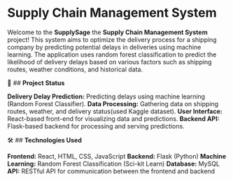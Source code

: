 # **Supply Chain Management System**

Welcome to the **SupplySage** the **Supply Chain Management System** project! This system aims to optimize the delivery process for a shipping company by predicting potential delays in deliveries using machine learning. The application uses random forest classification to predict the likelihood of delivery delays based on various factors such as shipping routes, weather conditions, and historical data.

🚧 ## **Project Status**

**Delivery Delay Prediction:** Predicting delays using machine learning (Random Forest Classifier).
**Data Processing:** Gathering data on shipping routes, weather, and delivery status(used Kaggle dataset).
**User Interface:** React-based front-end for visualizing data and predictions.
**Backend API:** Flask-based backend for processing and serving predictions.

🛠 ## **Technologies Used**

**Frontend:** React, HTML, CSS, JavaScript
**Backend:** Flask (Python)
**Machine Learning:** Random Forest Classification (Sci-kit Learn)
**Database:** MySQL
**API:** RESTful API for communication between the frontend and backend
